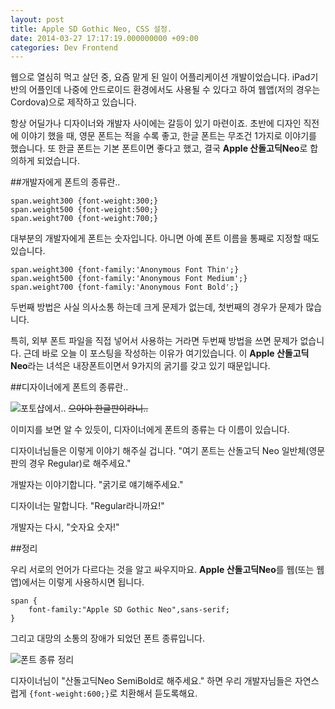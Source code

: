 ```yaml
---
layout: post
title: Apple SD Gothic Neo, CSS 설정.
date: 2014-03-27 17:17:19.000000000 +09:00
categories: Dev Frontend
---
```

웹으로 열심히 먹고 살던 중, 요즘 맡게 된 일이 어플리케이션 개발이었습니다. iPad기반의 어플인데 나중에 안드로이드 환경에서도 사용될 수 있다고 하여 웹앱(저의 경우는 Cordova)으로 제작하고 있습니다.

항상 어딜가나 디자이너와 개발자 사이에는 갈등이 있기 마련이죠. 초반에 디자인 직전에 이야기 했을 때, 영문 폰트는 적을 수록 좋고, 한글 폰트는 무조건 1가지로 이야기를 했습니다. 또 한글 폰트는 기본 폰트이면 좋다고 했고, 결국 **Apple 산돌고딕Neo**로 합의하게 되었습니다.

##개발자에게 폰트의 종류란..

```prettyprint lang-css
span.weight300 {font-weight:300;}
span.weight500 {font-weight:500;}
span.weight700 {font-weight:700;}
```

대부분의 개발자에게 폰트는 숫자입니다. 아니면 아예 폰트 이름을 통째로 지정할 때도 있습니다.

```prettyprint lang-css
span.weight300 {font-family:'Anonymous Font Thin';}
span.weight500 {font-family:'Anonymous Font Medium';}
span.weight700 {font-family:'Anonymous Font Bold';}
```

두번째 방법은 사실 의사소통 하는데 크게 문제가 없는데, 첫번째의 경우가 문제가 많습니다.

특히, 외부 폰트 파일을 직접 넣어서 사용하는 거라면 두번째 방법을 쓰면 문제가 없습니다. 근데 바로 오늘 이 포스팅을 작성하는 이유가 여기있습니다. 이 **Apple 산돌고딕Neo**라는 녀석은 내장폰트이면서 9가지의 굵기를 갖고 있기 때문입니다.


##디자이너에게 폰트의 종류란..

![포토샵에서..](/content/images/2014/Mar/_____2014_03_27____5_19_44.png)
~~으아아 한글판이라니..~~

이미지를 보면 알 수 있듯이, 디자이너에게 폰트의 종류는 다 이름이 있습니다.

디자이너님들은 이렇게 이야기 해주실 겁니다. "여기 폰트는 산돌고딕 Neo 일반체(영문판의 경우 Regular)로 해주세요."

개발자는 이야기합니다. "굵기로 얘기해주세요."

디자이너는 말합니다. "Regular라니까요!"

개발자는 다시, "숫자요 숫자!"

##정리

우리 서로의 언어가 다르다는 것을 알고 싸우지마요.
**Apple 산돌고딕Neo**를 웹(또는 웹앱)에서는 이렇게 사용하시면 됩니다.

```prettyprint lang-css
span {
	font-family:"Apple SD Gothic Neo",sans-serif;
}
```

그리고 대망의 소통의 장애가 되었던 폰트 종류입니다.

![폰트 종류 정리](/content/images/2014/Mar/_____2014_03_27____5_30_31.png)

디자이너님이 "산돌고딕Neo SemiBold로 해주세요." 하면 우리 개발자님들은 자연스럽게 `{font-weight:600;}`로 치환해서 듣도록해요.
